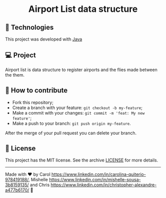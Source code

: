 <h1 align="center">
    Airport List data structure
</h1>

## :rocket: Technologies

This project was developed with [Java](https://www.oracle.com/technetwork/pt/java/javase/downloads/index.html)

## 💻 Project

Airport list is data structure to register airports and the flies made between the them.

## 🤔 How to contribute

- Fork this repository;
- Create a branch with your feature: `git checkout -b my-feature`;
- Make a commit with your changes: `git commit -m 'feat: My new feature'`;
- Make a push to your branch: `git push origin my-feature`.

After the merge of your pull request you can delete your branch.

## :memo: License

This project has the MIT license. See the archive [LICENSE](LICENSE.md) for more details.

---

Made with ♥ by Carol https://www.linkedin.com/in/carolina-quiterio-978419188/,
Mishelle https://www.linkedin.com/in/mishelle-sousa-3b8159135/ and 
Chris  https://www.linkedin.com/in/christopher-alexandre-a477b6170/   :wave: 
